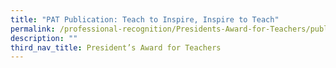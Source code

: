 ```yaml
---
title: "PAT Publication: Teach to Inspire, Inspire to Teach"
permalink: /professional-recognition/Presidents-Award-for-Teachers/publication/
description: ""
third_nav_title: President’s Award for Teachers
---
```

